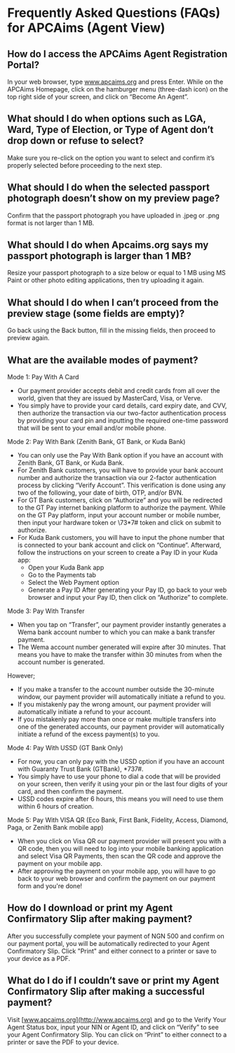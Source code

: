 # Frequently Asked Questions (FAQs) for APCAims (Agent View)

## How do I access the APCAims Agent Registration Portal?

In your web browser, type www.apcaims.org and press Enter. While on the APCAims Homepage, click on the hamburger menu (three-dash icon) on the top right side of your screen, and click on “Become An Agent”.

## What should I do when options such as LGA, Ward, Type of Election, or Type of Agent don’t drop down or refuse to select?

Make sure you re-click on the option you want to select and confirm it’s properly selected before proceeding to the next step.

## What should I do when the selected passport photograph doesn’t show on my preview page?

Confirm that the passport photograph you have uploaded in .jpeg or .png format is not larger than 1 MB.

## What should I do when Apcaims.org says my passport photograph is larger than 1 MB?

Resize your passport photograph to a size below or equal to 1 MB using MS Paint or other photo editing applications, then try uploading it again.

## What should I do when I can’t proceed from the preview stage (some fields are empty)?

Go back using the Back button, fill in the missing fields, then proceed to preview again.

## What are the available modes of payment?

Mode 1: Pay With A Card

- Our payment provider accepts debit and credit cards from all over the world, given that they are issued by MasterCard, Visa, or Verve.
- You simply have to provide your card details, card expiry date, and CVV, then authorize the transaction via our two-factor authentication process by providing your card pin and inputting the required one-time password that will be sent to your email and/or mobile phone.

Mode 2: Pay With Bank (Zenith Bank, GT Bank, or Kuda Bank)

- You can only use the Pay With Bank option if you have an account with Zenith Bank, GT Bank, or Kuda Bank.
- For Zenith Bank customers, you will have to provide your bank account number and authorize the transaction via our 2-factor authentication process by clicking “Verify Account”. This verification is done using any two of the following, your date of birth, OTP, and/or BVN.
- For GT Bank customers, click on “Authorize” and you will be redirected to the GT Pay internet banking platform to authorize the payment. While on the GT Pay platform, input your account number or mobile number, then input your hardware token or \73\*7# token and click on submit to authorize.
- For Kuda Bank customers, you will have to input the phone number that is connected to your bank account and click on “Continue”. Afterward, follow the instructions on your screen to create a Pay ID in your Kuda app:
  - Open your Kuda Bank app
  - Go to the Payments tab
  - Select the Web Payment option
  - Generate a Pay ID
    After generating your Pay ID, go back to your web browser and input your Pay ID, then click on “Authorize” to complete.

Mode 3: Pay With Transfer

- When you tap on “Transfer”, our payment provider instantly generates a Wema bank account number to which you can make a bank transfer payment.
- The Wema account number generated will expire after 30 minutes. That means you have to make the transfer within 30 minutes from when the account number is generated.

However;

- If you make a transfer to the account number outside the 30-minute window, our payment provider will automatically initiate a refund to you.
- If you mistakenly pay the wrong amount, our payment provider will automatically initiate a refund to your account.
- If you mistakenly pay more than once or make multiple transfers into one of the generated accounts, our payment provider will automatically initiate a refund of the excess payment(s) to you.

Mode 4: Pay With USSD (GT Bank Only)

- For now, you can only pay with the USSD option if you have an account with Guaranty Trust Bank (GTBank), \*737#.
- You simply have to use your phone to dial a code that will be provided on your screen, then verify it using your pin or the last four digits of your card, and then confirm the payment.
- USSD codes expire after 6 hours, this means you will need to use them within 6 hours of creation.

Mode 5: Pay With VISA QR (Eco Bank, First Bank, Fidelity, Access, Diamond, Paga, or Zenith Bank mobile app)

- When you click on Visa QR our payment provider will present you with a QR code, then you will need to log into your mobile banking application and select Visa QR Payments, then scan the QR code and approve the payment on your mobile app.
- After approving the payment on your mobile app, you will have to go back to your web browser and confirm the payment on our payment form and you're done!

## How do I download or print my Agent Confirmatory Slip after making payment?

After you successfully complete your payment of NGN 500 and confirm on our payment portal, you will be automatically redirected to your Agent Confirmatory Slip. Click "Print" and either connect to a printer or save to your device as a PDF.

## What do I do if I couldn’t save or print my Agent Confirmatory Slip after making a successful payment?

Visit [www.apcaims.org](http://www.apcaims.org) and go to the Verify Your Agent Status box, input your NIN or Agent ID, and click on “Verify” to see your Agent Confirmatory Slip. You can click on “Print” to either connect to a printer or save the PDF to your device.
